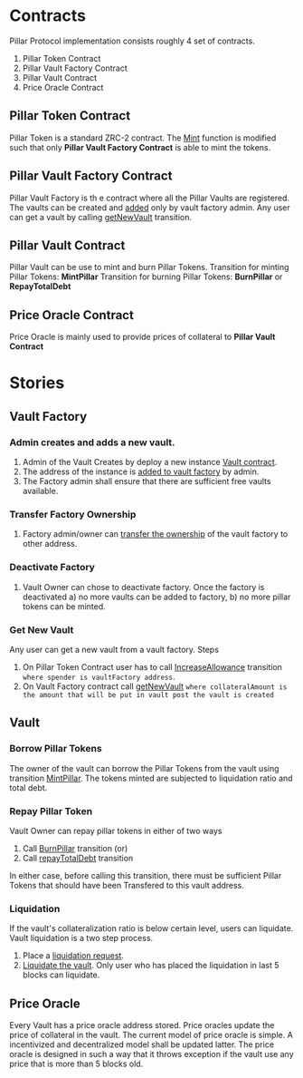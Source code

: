 # Contracts
Pillar Protocol implementation consists roughly 4 set of contracts.
1. Pillar Token Contract
2. Pillar Vault Factory Contract
3. Pillar Vault Contract
4. Price Oracle Contract


## Pillar Token Contract
Pillar Token is a standard ZRC-2 contract. The [Mint](https://github.com/PillarProtocol/Contracts/blob/9468b89120be5ac26024becc616692f389c10363/Pillar.scilla#L206) function is modified such that only **Pillar Vault Factory Contract** is able to mint the tokens. 

## Pillar Vault Factory Contract
Pillar Vault Factory is th e contract where all the Pillar Vaults are registered. The vaults can be created and [added](https://github.com/PillarProtocol/Contracts/blob/9468b89120be5ac26024becc616692f389c10363/VaultFactory.scilla#L190) only by vault factory admin. 
Any user can get a vault by calling [getNewVault](https://github.com/PillarProtocol/Contracts/blob/9468b89120be5ac26024becc616692f389c10363/VaultFactory.scilla#L221) transition.

## Pillar Vault Contract
Pillar Vault can be use to mint and burn Pillar Tokens.
Transition for minting Pillar Tokens: **MintPillar**
Transition for burning Pillar Tokens: **BurnPillar** or **RepayTotalDebt**

## Price Oracle Contract
Price Oracle is mainly used to provide prices of collateral to **Pillar Vault Contract**

# Stories

## Vault Factory
### Admin creates and adds a new vault.
1.  Admin of the Vault Creates by deploy a new instance [Vault contract](https://github.com/PillarProtocol/Contracts/blob/main/Vault.scilla).
2.  The address of the instance is [added to vault factory](https://github.com/PillarProtocol/Contracts/blob/9468b89120be5ac26024becc616692f389c10363/VaultFactory.scilla#L190) by admin.
3.  The Factory admin shall ensure that there are sufficient free vaults available.

### Transfer Factory Ownership
1. Factory admin/owner can [transfer the ownership](https://github.com/PillarProtocol/Contracts/blob/9468b89120be5ac26024becc616692f389c10363/VaultFactory.scilla#L174) of the vault factory to other address.  

### Deactivate Factory
1.  Vault Owner can chose to deactivate factory. Once the factory is deactivated a) no more vaults can be added to factory, b) no more pillar tokens can be minted.

### Get New Vault
Any user can get a new vault from a vault factory. Steps
1. On Pillar Token Contract user has to call [IncreaseAllowance](https://github.com/PillarProtocol/Contracts/blob/9468b89120be5ac26024becc616692f389c10363/Pillar.scilla#L226) transition `where spender is vaultFactory address`.
2. On Vault Factory contract call [getNewVault](https://github.com/PillarProtocol/Contracts/blob/9468b89120be5ac26024becc616692f389c10363/VaultFactory.scilla#L221) `where collateralAmount is the amount that will be put in vault post the vault is created` 


## Vault
### Borrow Pillar Tokens
The owner of the vault can borrow the Pillar Tokens from the vault using transition [MintPillar](https://github.com/PillarProtocol/Contracts/blob/9468b89120be5ac26024becc616692f389c10363/Vault.scilla#L609). The tokens minted are subjected to liquidation ratio and total debt.

### Repay Pillar Token
Vault Owner can repay pillar tokens in either of two ways
1. Call [BurnPillar](https://github.com/PillarProtocol/Contracts/blob/9468b89120be5ac26024becc616692f389c10363/Vault.scilla#L699) transition (or)
2. Call [repayTotalDebt](https://github.com/PillarProtocol/Contracts/blob/9468b89120be5ac26024becc616692f389c10363/Vault.scilla#L671) transition

In either case, before calling this transition, there must be sufficient Pillar Tokens that should have been Transfered to this vault address.

### Liquidation
If the vault's collateralization ratio is below certain level, users can liquidate. Vault liquidation is a two step process.
1. Place a [liquidation request](https://github.com/PillarProtocol/Contracts/blob/9468b89120be5ac26024becc616692f389c10363/Vault.scilla#L342).
2. [Liquidate the vault](https://github.com/PillarProtocol/Contracts/blob/9468b89120be5ac26024becc616692f389c10363/Vault.scilla#L397). Only user who has placed the liquidation in last 5 blocks can liquidate. 

## Price Oracle
Every Vault has a price oracle address stored. Price oracles update the price of collateral in the vault. 
The current model of price oracle is simple. A incentivized and decentralized model shall be updated latter. The price oracle is designed in such a way that it throws exception if the vault use any price that is more than 5 blocks old. 
